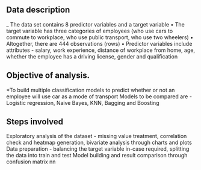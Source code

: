 ## Data description

_ The data set contains 8 predictor variables and a target variable
•	The target variable has three categories of employees (who use cars to commute to workplace, who use public transport, who use two wheelers)
•	Altogether, there are 444 observations (rows)
•	Predictor variables include attributes - salary, work experience, distance of workplace from home, age, whether the employee has a driving license, gender and qualification


## Objective of analysis.
*To build multiple classification models to predict whether or not an employee will use car as a mode of transport
Models to be compared are - Logistic regression, Naive Bayes, KNN, Bagging and Boosting

## Steps involved
Exploratory analysis of the dataset - missing value treatment, correlation check and heatmap generation, bivariate analysis through charts and plots
Data preparation - balancing the target variable in-case required, splitting the data into train and test
Model building and result comparison through confusion matrix
nn
